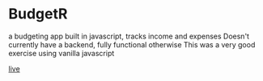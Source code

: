 # BudgetR
a budgeting app built in javascript, tracks income and expenses
Doesn't currently have a backend, fully functional otherwise
This was a very good exercise using vanilla javascript

[live](https://vutran1412.github.io/BudgetR/)
